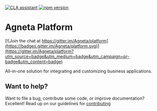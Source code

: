 [![CLA assistant](https://cla-assistant.io/readme/badge/agneta/platform)](https://cla-assistant.io/agneta/platform)
[![npm version](https://badge.fury.io/js/agneta-platform.svg)](https://badge.fury.io/js/agneta-platform)

# Agneta Platform

[![Join the chat at https://gitter.im/Agneta/platform](https://badges.gitter.im/Agneta/platform.svg)](https://gitter.im/Agneta/platform?utm_source=badge&utm_medium=badge&utm_campaign=pr-badge&utm_content=badge)

All-in-one solution for integrating and customizing business applications.

## Want to help?

Want to file a bug, contribute some code, or improve documentation? Excellent! Read up on our guidelines for [contributing][contributing]

[contributing]: http://github.com/agneta/platform/blob/master/CONTRIBUTING.md
